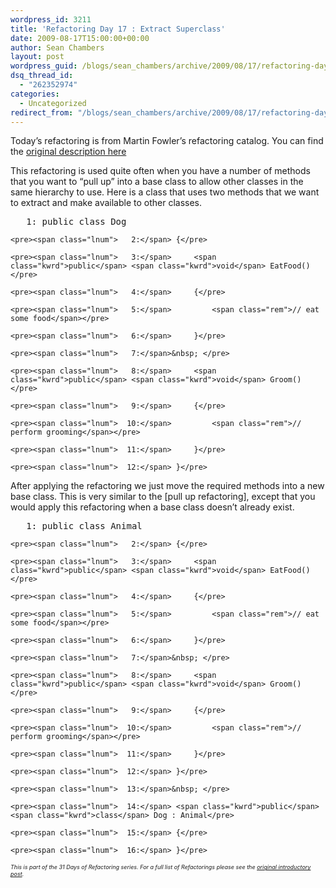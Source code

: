 ```yaml
---
wordpress_id: 3211
title: 'Refactoring Day 17 : Extract Superclass'
date: 2009-08-17T15:00:00+00:00
author: Sean Chambers
layout: post
wordpress_guid: /blogs/sean_chambers/archive/2009/08/17/refactoring-day-17-extract-superclass.aspx
dsq_thread_id:
  - "262352974"
categories:
  - Uncategorized
redirect_from: "/blogs/sean_chambers/archive/2009/08/17/refactoring-day-17-extract-superclass.aspx/"
---
```

Today&#8217;s refactoring is from Martin Fowler&#8217;s refactoring catalog. You can find the <a target="_blank" href="http://refactoring.com/catalog/extractSuperclass.html">original description here</a>

This refactoring is used quite often when you have a number of methods that you want to &ldquo;pull up&rdquo; into a base class to allow other classes in the same hierarchy to use. Here is a class that uses two methods that we want to extract and make available to other classes.

<div class="csharpcode-wrapper">
  <div class="csharpcode">
    <pre><span class="lnum">   1:</span> <span class="kwrd">public</span> <span class="kwrd">class</span> Dog</pre>
    
    <pre><span class="lnum">   2:</span> {</pre>
    
    <pre><span class="lnum">   3:</span>     <span class="kwrd">public</span> <span class="kwrd">void</span> EatFood()</pre>
    
    <pre><span class="lnum">   4:</span>     {</pre>
    
    <pre><span class="lnum">   5:</span>         <span class="rem">// eat some food</span></pre>
    
    <pre><span class="lnum">   6:</span>     }</pre>
    
    <pre><span class="lnum">   7:</span>&nbsp; </pre>
    
    <pre><span class="lnum">   8:</span>     <span class="kwrd">public</span> <span class="kwrd">void</span> Groom()</pre>
    
    <pre><span class="lnum">   9:</span>     {</pre>
    
    <pre><span class="lnum">  10:</span>         <span class="rem">// perform grooming</span></pre>
    
    <pre><span class="lnum">  11:</span>     }</pre>
    
    <pre><span class="lnum">  12:</span> }</pre>
  </div>
</div>

After applying the refactoring we just move the required methods into a new base class. This is very similar to the [pull up refactoring], except that you would apply this refactoring when a base class doesn&rsquo;t already exist.

<div class="csharpcode-wrapper">
  <div class="csharpcode">
    <pre><span class="lnum">   1:</span> <span class="kwrd">public</span> <span class="kwrd">class</span> Animal</pre>
    
    <pre><span class="lnum">   2:</span> {</pre>
    
    <pre><span class="lnum">   3:</span>     <span class="kwrd">public</span> <span class="kwrd">void</span> EatFood()</pre>
    
    <pre><span class="lnum">   4:</span>     {</pre>
    
    <pre><span class="lnum">   5:</span>         <span class="rem">// eat some food</span></pre>
    
    <pre><span class="lnum">   6:</span>     }</pre>
    
    <pre><span class="lnum">   7:</span>&nbsp; </pre>
    
    <pre><span class="lnum">   8:</span>     <span class="kwrd">public</span> <span class="kwrd">void</span> Groom()</pre>
    
    <pre><span class="lnum">   9:</span>     {</pre>
    
    <pre><span class="lnum">  10:</span>         <span class="rem">// perform grooming</span></pre>
    
    <pre><span class="lnum">  11:</span>     }</pre>
    
    <pre><span class="lnum">  12:</span> }</pre>
    
    <pre><span class="lnum">  13:</span>&nbsp; </pre>
    
    <pre><span class="lnum">  14:</span> <span class="kwrd">public</span> <span class="kwrd">class</span> Dog : Animal</pre>
    
    <pre><span class="lnum">  15:</span> {</pre>
    
    <pre><span class="lnum">  16:</span> }</pre>
  </div>
</div>

_<span style="font-size: xx-small">This is part of the 31 Days of Refactoring series. For a full list of Refactorings please see the <a href="/blogs/sean_chambers/archive/2009/08/01/31-days-of-refactoring.aspx" target="_blank">original introductory post</a>.</span>_